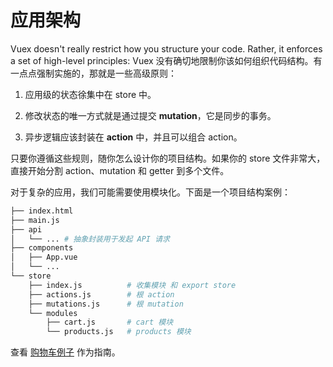 # 应用架构

Vuex doesn't really restrict how you structure your code. Rather, it enforces a set of high-level principles:
Vuex 没有确切地限制你该如何组织代码结构。有一点点强制实施的，那就是一些高级原则：

1. 应用级的状态徐集中在 store 中。

2. 修改状态的唯一方式就是通过提交 **mutation**，它是同步的事务。

3. 异步逻辑应该封装在 **action** 中，并且可以组合 action。

只要你遵循这些规则，随你怎么设计你的项目结构。如果你的 store 文件非常大，直接开始分割 action、mutation 和 getter 到多个文件。

对于复杂的应用，我们可能需要使用模块化。下面是一个项目结构案例：

``` bash
├── index.html
├── main.js
├── api
│   └── ... # 抽象封装用于发起 API 请求
├── components
│   ├── App.vue
│   └── ...
└── store
    ├── index.js          # 收集模块 和 export store
    ├── actions.js        # 根 action
    ├── mutations.js      # 根 mutation
    └── modules
        ├── cart.js       # cart 模块
        └── products.js   # products 模块
```

查看 [购物车例子](https://github.com/vuejs/vuex/tree/dev/examples/shopping-cart) 作为指南。

